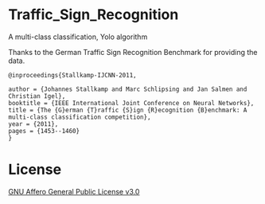 # Traffic_Sign_Recognition
A multi-class classification, Yolo algorithm

Thanks to the German Traffic Sign Recognition Benchmark for providing the data.

    @inproceedings{Stallkamp-IJCNN-2011,

    author = {Johannes Stallkamp and Marc Schlipsing and Jan Salmen and Christian Igel},
    booktitle = {IEEE International Joint Conference on Neural Networks},
    title = {The {G}erman {T}raffic {S}ign {R}ecognition {B}enchmark: A multi-class classification competition},
    year = {2011},
    pages = {1453--1460}
    }
# License
[GNU Affero General Public License v3.0](https://choosealicense.com/licenses/agpl-3.0/)
